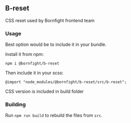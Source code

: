 ## B-reset

CSS reset used by Bornfight frontend team

### Usage

Best option would be to include it in your bundle.

Install it from npm:

```
npm i @bornfight/b-reset
```

Then include it in your scss:

```
@import "node_modules/@bornfight/b-reset/src/b-reset";
```

CSS version is included in build folder

### Building

Run `npm run build` to rebuild the files from `src`.

